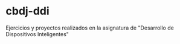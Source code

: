 # cbdj-ddi
Ejercicios y proyectos realizados en la asignatura de "Desarrollo de Dispositivos Inteligentes"
